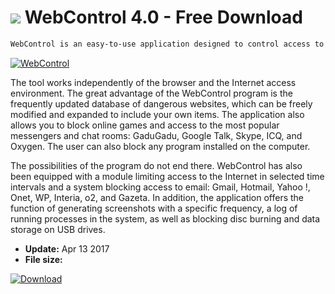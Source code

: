 # ![](https://cdn.softexe.net/static/icon/9/webcontrol-11085.png) WebControl 4.0 - Free Download

```sh
WebControl is an easy-to-use application designed to control access to the network. Using the program, you can block access to websites, block access to websites about erotic and pornographic topics, and define your own blocking criteria.
```
[![WebControl](https://gallery.dpcdn.pl/imgc/Tools/15617/g_-_420x350_1.5_-_x20130418123814_00.png)](https://softexe.net/win/security-privacy/access-control/webcontrol:ppRhe.html)

The tool works independently of the browser and the Internet access environment. The great advantage of the WebControl program is the frequently updated database of dangerous websites, which can be freely modified and expanded to include your own items. The application also allows you to block online games and access to the most popular messengers and chat rooms: GaduGadu, Google Talk, Skype, ICQ, and Oxygen. The user can also block any program installed on the computer.
 
 The possibilities of the program do not end there. WebControl has also been equipped with a module limiting access to the Internet in selected time intervals and a system blocking access to email: Gmail, Hotmail, Yahoo !, Onet, WP, Interia, o2, and Gazeta. In addition, the application offers the function of generating screenshots with a specific frequency, a log of running processes in the system, as well as blocking disc burning and data storage on USB drives.


- **Update:** Apr 13 2017
- **File size:** 

[![Download](https://cdn.softexe.net/static/img/download.png)](https://softexe.net/win/security-privacy/access-control/webcontrol:ppRhe.html)

